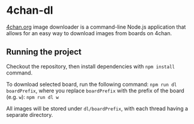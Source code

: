 # 4chan-dl

[4chan.org](https://4chan.org/) image downloader is a command-line Node.js application that allows for an easy way to download images from boards on 4chan.

## Running the project

Checkout the repository, then install dependencies with `npm install` command.

To download selected board, run the following command: `npm run dl boardPrefix`, where you replace `boardPrefix` with the prefix of the board (e.g. `w`): `npm run dl w`

All images will be stored under `dl/boardPrefix`, with each thread having a separate directory.
